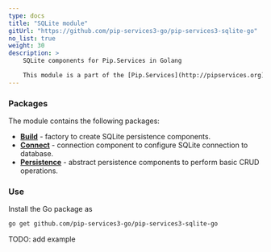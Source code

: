 ```yaml
---
type: docs
title: "SQLite module"
gitUrl: "https://github.com/pip-services3-go/pip-services3-sqlite-go"
no_list: true
weight: 30
description: > 
    SQLite components for Pip.Services in Golang

    This module is a part of the [Pip.Services](http://pipservices.org) polyglot microservices toolkit. It provides a set of components to implement SQLite persistence.
---
```


### Packages

The module contains the following packages:
- [**Build**](build) - factory to create SQLite persistence components. 
- [**Connect**](connect) - connection component to configure SQLite connection to database.
- [**Persistence**](persistence) - abstract persistence components to perform basic CRUD operations.


### Use

Install the Go package as
```bash
go get github.com/pip-services3-go/pip-services3-sqlite-go
```

TODO: add example